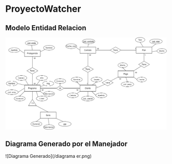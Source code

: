 # ProyectoWatcher

## Modelo Entidad Relacion
![Modelo Entidad Relacion](/Sem.png)

## Diagrama Generado por el Manejador
![Diagrama Generado](/diagrama er.png)
